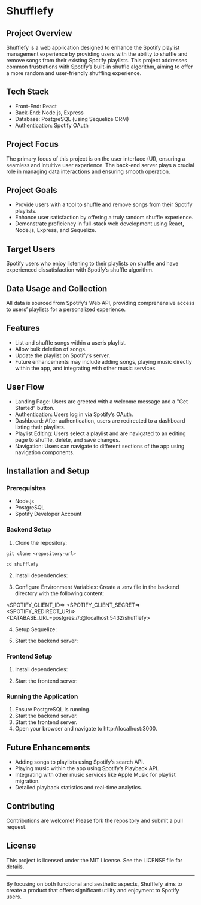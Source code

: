 # Shufflefy

## Project Overview
Shufflefy is a web application designed to enhance the Spotify playlist management experience by providing users with the ability to shuffle and remove songs from their existing Spotify playlists. This project addresses common frustrations with Spotify’s built-in shuffle algorithm, aiming to offer a more random and user-friendly shuffling experience.

## Tech Stack
- Front-End: React
- Back-End: Node.js, Express
- Database: PostgreSQL (using Sequelize ORM)
- Authentication: Spotify OAuth

## Project Focus
The primary focus of this project is on the user interface (UI), ensuring a seamless and intuitive user experience. The back-end server plays a crucial role in managing data interactions and ensuring smooth operation.

## Project Goals
- Provide users with a tool to shuffle and remove songs from their Spotify playlists.
- Enhance user satisfaction by offering a truly random shuffle experience.
- Demonstrate proficiency in full-stack web development using React, Node.js, Express, and Sequelize.

## Target Users
Spotify users who enjoy listening to their playlists on shuffle and have experienced dissatisfaction with Spotify’s shuffle algorithm.

## Data Usage and Collection
All data is sourced from Spotify’s Web API, providing comprehensive access to users’ playlists for a personalized experience.

## Features
- List and shuffle songs within a user’s playlist.
- Allow bulk deletion of songs.
- Update the playlist on Spotify’s server.
- Future enhancements may include adding songs, playing music directly within the app, and integrating with other music services.

## User Flow
- Landing Page: Users are greeted with a welcome message and a "Get Started" button.
- Authentication: Users log in via Spotify’s OAuth.
- Dashboard: After authentication, users are redirected to a dashboard listing their playlists.
- Playlist Editing: Users select a playlist and are navigated to an editing page to shuffle, delete, and save changes.
- Navigation: Users can navigate to different sections of the app using navigation components.

## Installation and Setup
### Prerequisites
- Node.js
- PostgreSQL
- Spotify Developer Account

### Backend Setup
1. Clone the repository:


`git clone <repository-url>`

`cd shufflefy`

2. Install dependencies:

<cd backend>
<npm install>

3. Configure Environment Variables:
Create a .env file in the backend directory with the following content:

<SPOTIFY_CLIENT_ID=<your-spotify-client-id>>
<SPOTIFY_CLIENT_SECRET=<your-spotify-client-secret>>
<SPOTIFY_REDIRECT_URI=<your-spotify-redirect-uri>>
<DATABASE_URL=postgres://<username>:<password>@localhost:5432/shufflefy>

4. Setup Sequelize:


<npx sequelize-cli db:create
npx sequelize-cli db:migrate>

5. Start the backend server:

<npm start>

### Frontend Setup

1. Install dependencies:

<cd frontend
npm install>

2. Start the frontend server:

<npm start>

### Running the Application

1. Ensure PostgreSQL is running.
2. Start the backend server.
3. Start the frontend server.
4. Open your browser and navigate to http://localhost:3000.

## Future Enhancements
- Adding songs to playlists using Spotify’s search API.
- Playing music within the app using Spotify’s Playback API.
- Integrating with other music services like Apple Music for playlist migration.
- Detailed playback statistics and real-time analytics.

## Contributing

Contributions are welcome! Please fork the repository and submit a pull request.

## License
This project is licensed under the MIT License. See the LICENSE file for details.
_________________________________________________________________________________

By focusing on both functional and aesthetic aspects, Shufflefy aims to create a product that offers significant utility and enjoyment to Spotify users.






